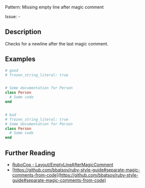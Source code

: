 Pattern: Missing empty line after magic comment

Issue: -

## Description

Checks for a newline after the last magic comment.

## Examples

```ruby
# good
# frozen_string_literal: true


# Some documentation for Person
class Person
  # Some code
end


# bad
# frozen_string_literal: true
# Some documentation for Person
class Person
  # Some code
end
```

## Further Reading

* [RuboCop - Layout/EmptyLineAfterMagicComment](https://rubocop.readthedocs.io/en/latest/cops_layout/#layoutemptylineaftermagiccomment)
* [https://github.com/bbatsov/ruby-style-guide#separate-magic-comments-from-code](https://github.com/bbatsov/ruby-style-guide#separate-magic-comments-from-code)
